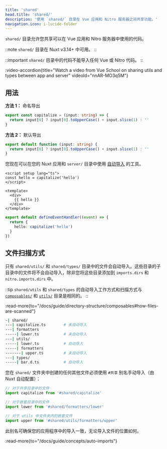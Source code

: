 ```yaml
---
title: 'shared'
head.title: 'shared/'
description: '使用 `shared/` 目录在 Vue 应用和 Nitro 服务器之间共享功能。'
navigation.icon: i-lucide-folder
---
```


`shared/` 目录允许您共享可以在 Vue 应用和 Nitro 服务器中使用的代码。

::note
`shared/` 目录在 Nuxt v3.14+ 中可用。
::

::important
`shared/` 目录中的代码不能导入任何 Vue 或 Nitro 代码。
::

:video-accordion{title="Watch a video from Vue School on sharing utils and types between app and server" videoId="nnAR-MO3q5M"}

## 用法

**方法 1：** 命名导出

```ts twoslash [shared/utils/capitalize.ts]
export const capitalize = (input: string) => {
  return input[0] ? input[0].toUpperCase() + input.slice(1) : ''
}
```

**方法 2：** 默认导出

```ts twoslash [shared/utils/capitalize.ts]
export default function (input: string) {
  return input[0] ? input[0].toUpperCase() + input.slice(1) : ''
}
```

您现在可以在您的 Nuxt 应用和 `server/` 目录中使用 [自动导入](/docs/guide/directory-structure/shared#auto-imports) 的工具。

```vue [app.vue]
<script setup lang="ts">
const hello = capitalize('hello')
</script>

<template>
  <div>
    {{ hello }}
  </div>
</template>
```

```ts [server/api/hello.get.ts]
export default defineEventHandler((event) => {
  return {
    hello: capitalize('hello')
  }
})
```

## 文件扫描方式

只有 `shared/utils/` 和 `shared/types/` 目录中的文件会自动导入。这些目录的子目录中的文件将不会自动导入，除非您将这些目录添加到 `imports.dirs` 和 `nitro.imports.dirs` 中。

::tip
`shared/utils` 和 `shared/types` 的自动导入工作方式和扫描方式与 [`composables/`](/docs/guide/directory-structure/composables) 和 [`utils/`](/docs/guide/directory-structure/utils) 目录是相同的。
::

:read-more{to="/docs/guide/directory-structure/composables#how-files-are-scanned"}

```bash [目录结构]
-| shared/
---| capitalize.ts        # 未自动导入
---| formatters
-----| lower.ts           # 未自动导入
---| utils/
-----| lower.ts           # 自动导入
-----| formatters
-------| upper.ts         # 未自动导入
---| types/
-----| bar.d.ts           # 自动导入
```

您在 `shared/` 文件夹中创建的任何其他文件必须使用 `#共享` 别名手动导入（由 Nuxt 自动配置）：

```ts
// 对于共享目录中的文件
import capitalize from '#shared/capitalize'

// 对于嵌套目录中的文件
import lower from '#shared/formatters/lower'

// 对于 utils 中文件夹内的嵌套文件
import upper from '#shared/utils/formatters/upper'
```

此别名可确保您的应用程序中的导入一致，无论导入文件的位置如何。

:read-more{to="/docs/guide/concepts/auto-imports"}
